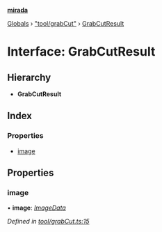 **[mirada](../README.md)**

[Globals](../README.md) › ["tool/grabCut"](../modules/_tool_grabcut_.md) › [GrabCutResult](_tool_grabcut_.grabcutresult.md)

# Interface: GrabCutResult

## Hierarchy

* **GrabCutResult**

## Index

### Properties

* [image](_tool_grabcut_.grabcutresult.md#image)

## Properties

###  image

• **image**: *[ImageData](../classes/_types_opencv__hacks_.imagedata.md)*

*Defined in [tool/grabCut.ts:15](https://github.com/cancerberoSgx/mirada/blob/eecc091/mirada/src/tool/grabCut.ts#L15)*
